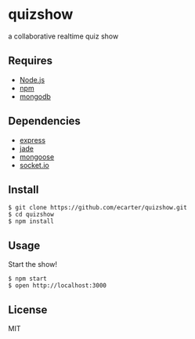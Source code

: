 # quizshow

a collaborative realtime quiz show


## Requires

* [Node.js](http://nodejs.org)
* [npm](http://npmjs.org)
* [mongodb](http://mongodb.org)

## Dependencies

* [express](http://expressjs.com)
* [jade](http://jade-lang.com)
* [mongoose](http://mongoosejs.com)
* [socket.io](http://socket.io)

## Install

    $ git clone https://github.com/ecarter/quizshow.git
    $ cd quizshow
    $ npm install

## Usage

Start the show!

    $ npm start
    $ open http://localhost:3000

## License

MIT
